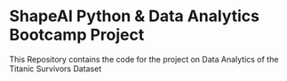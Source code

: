 # ShapeAI Python & Data Analytics Bootcamp Project
This Repository contains the code for the project on Data Analytics of the Titanic Survivors Dataset

